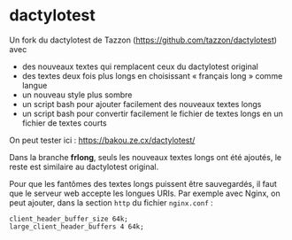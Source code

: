 dactylotest
===========

Un fork du dactylotest de Tazzon (<https://github.com/tazzon/dactylotest>) avec
 * des nouveaux textes qui remplacent ceux du dactylotest original
 * des textes deux fois plus longs en choisissant « français long » comme langue
 * un nouveau style plus sombre
 * un script bash pour ajouter facilement des nouveaux textes longs
 * un script bash pour convertir facilement le fichier de textes longs en un fichier de textes courts

On peut tester ici : <https://bakou.ze.cx/dactylotest/>

Dans la branche **frlong**, seuls les nouveaux textes longs ont été ajoutés, le reste est similaire au dactylotest original.

Pour que les fantômes des textes longs puissent être sauvegardés, il faut que le serveur web accepte les longues URIs. Par exemple avec Nginx, on peut ajouter, dans la section `http` du fichier `nginx.conf` :
```
client_header_buffer_size 64k;
large_client_header_buffers 4 64k;
```



